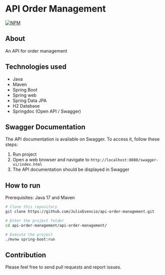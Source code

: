 # API Order Management
[![NPM](https://img.shields.io/npm/l/react)](https://github.com/JulioEvencio/api-order-management/blob/main/LICENSE) 

## About
An API for order management

## Technologies used
- Java
- Maven
- Spring Boot
- Spring web
- Spring Data JPA
- H2 Database
- Springdoc (Open API / Swagger)

## Swagger Documentation
The API documentation is available on Swagger. To access it, follow these steps:

1. Run project
2. Open a web browser and navigate to `http://localhost:8080/swagger-ui/index.html`
3. The API documentation should be displayed in Swagger

## How to run
Prerequisites: Java 17 and Maven

```bash
# Clone this repository
git clone https://github.com/JulioEvencio/api-order-management.git

# Enter the project folder
cd api-order-management/api-order-management/

# Execute the project
./mvnw spring-boot:run
```

## Contribution
Please feel free to send pull requests and report issues.
